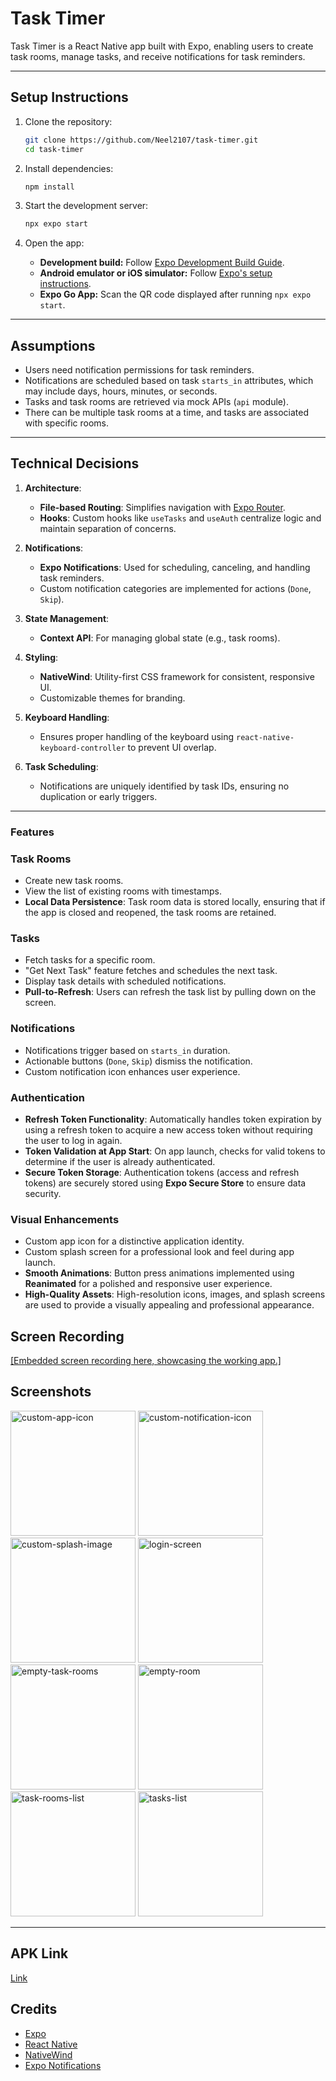 
# **Task Timer**

Task Timer is a React Native app built with Expo, enabling users to create task rooms, manage tasks, and receive notifications for task reminders.

---

## **Setup Instructions**

1. Clone the repository:

   ```bash
   git clone https://github.com/Neel2107/task-timer.git
   cd task-timer
   ```

2. Install dependencies:

   ```bash
   npm install
   ```

3. Start the development server:

   ```bash
   npx expo start
   ```

4. Open the app:
   - **Development build:** Follow [Expo Development Build Guide](https://docs.expo.dev/develop/development-builds/introduction/).
   - **Android emulator or iOS simulator:** Follow [Expo's setup instructions](https://docs.expo.dev/workflow/android-studio-emulator/).
   - **Expo Go App:** Scan the QR code displayed after running `npx expo start`.

---

## **Assumptions**

- Users need notification permissions for task reminders.
- Notifications are scheduled based on task `starts_in` attributes, which may include days, hours, minutes, or seconds.
- Tasks and task rooms are retrieved via mock APIs (`api` module).
- There can be multiple task rooms at a time, and tasks are associated with specific rooms.

---

## **Technical Decisions**

1. **Architecture**: 
   - **File-based Routing**: Simplifies navigation with [Expo Router](https://docs.expo.dev/router/introduction/).
   - **Hooks**: Custom hooks like `useTasks` and `useAuth` centralize logic and maintain separation of concerns.

2. **Notifications**: 
   - **Expo Notifications**: Used for scheduling, canceling, and handling task reminders.
   - Custom notification categories are implemented for actions (`Done`, `Skip`).

3. **State Management**: 
   - **Context API**: For managing global state (e.g., task rooms).

4. **Styling**: 
   - **NativeWind**: Utility-first CSS framework for consistent, responsive UI.
   - Customizable themes for branding.

5. **Keyboard Handling**:
   - Ensures proper handling of the keyboard using `react-native-keyboard-controller` to prevent UI overlap.

6. **Task Scheduling**:
   - Notifications are uniquely identified by task IDs, ensuring no duplication or early triggers.

---

### **Features**

### **Task Rooms**
- Create new task rooms.
- View the list of existing rooms with timestamps.
- **Local Data Persistence**: Task room data is stored locally, ensuring that if the app is closed and reopened, the task rooms are retained.

### **Tasks**
- Fetch tasks for a specific room.
- "Get Next Task" feature fetches and schedules the next task.
- Display task details with scheduled notifications.
- **Pull-to-Refresh**: Users can refresh the task list by pulling down on the screen.

### **Notifications**
- Notifications trigger based on `starts_in` duration.
- Actionable buttons (`Done`, `Skip`) dismiss the notification.
- Custom notification icon enhances user experience.

### **Authentication**
- **Refresh Token Functionality**: Automatically handles token expiration by using a refresh token to acquire a new access token without requiring the user to log in again.
- **Token Validation at App Start**: On app launch, checks for valid tokens to determine if the user is already authenticated.
- **Secure Token Storage**: Authentication tokens (access and refresh tokens) are securely stored using **Expo Secure Store** to ensure data security.

### **Visual Enhancements**
- Custom app icon for a distinctive application identity.
- Custom splash screen for a professional look and feel during app launch.
- **Smooth Animations**: Button press animations implemented using **Reanimated** for a polished and responsive user experience.
- **High-Quality Assets**: High-resolution icons, images, and splash screens are used to provide a visually appealing and professional appearance.


## **Screen Recording**

[[Embedded screen recording here, showcasing the working app.]](https://github.com/user-attachments/assets/8f7a4f08-9d13-4c3a-a4a6-e79019a7a588)


## **Screenshots**

<img src="https://github.com/user-attachments/assets/522022f6-bc72-4945-b649-d5926853a3d1" alt="custom-app-icon" width="200"/>

<img src="https://github.com/user-attachments/assets/7399fb43-25ee-4a04-8750-f6711ce08de5" alt="custom-notification-icon" width="200"/>

<img src="https://github.com/user-attachments/assets/f3f01173-fbbb-4971-8aec-887c8eb9eb14" alt="custom-splash-image" width="200"/>

<img src="https://github.com/user-attachments/assets/4deaa64e-136b-4d98-ab14-188728acb0f0" alt="login-screen" width="200"/>

<img src="https://github.com/user-attachments/assets/4e8d0581-4a55-4225-9c65-fd1d68ea8e7e" alt="empty-task-rooms" width="200"/>

<img src="https://github.com/user-attachments/assets/7d60cc66-e6be-4937-ae7c-cbe0d6ad1867" alt="empty-room" width="200"/>

<img src="https://github.com/user-attachments/assets/4e2bca96-2c01-49f5-b4bd-be095ab6b04f" alt="task-rooms-list" width="200"/>

<img src="https://github.com/user-attachments/assets/52059107-e042-4f02-9bb9-99e38214851c" alt="tasks-list" width="200"/>

---

## **APK Link**
[Link](https://drive.google.com/drive/folders/1-c12nRCC4iD5grZ1msSnCM0pWPLthBw4?usp=sharing)

## **Credits**

- [Expo](https://expo.dev)
- [React Native](https://reactnative.dev)
- [NativeWind](https://nativewind.dev)
- [Expo Notifications](https://docs.expo.dev/versions/latest/sdk/notifications/)

